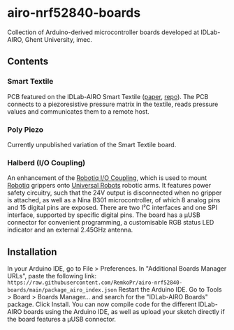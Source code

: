 # airo-nrf52840-boards
Collection of Arduino-derived microcontroller boards developed at IDLab-AIRO, Ghent University, imec.

## Contents
### Smart Textile
PCB featured on the IDLab-AIRO Smart Textile ([paper](https://doi.org/10.3390/s22010222), [repo](https://github.com/RemkoPr/smart_textile_public)). The PCB connects to a piezoresistive pressure matrix in the textile, reads pressure values and communicates them to a remote host.
### Poly Piezo
Currently unpublished variation of the Smart Textile board.
### Halberd (I/O Coupling)
An enhancement of the [Robotiq I/O Coupling](https://blog.robotiq.com/robotiq-i/o-coupling-a-new-cable-management-solution), which is used to mount [Robotiq](https://robotiq.com/) grippers onto [Universal Robots](https://www.universal-robots.com/) robotic arms. It features power safety circuitry, such that the 24V output is disconnected when no gripper is attached, as well as a Nina B301 microcontroller, of which 8 analog pins and 15 digital pins are exposed. There are two I²C interfaces and one SPI interface, supported by specific digital pins. The board has a µUSB connector for convenient programming, a customisable RGB status LED indicator and an external 2.45GHz antenna.

## Installation
In your Arduino IDE, go to File > Preferences. In "Additional Boards Manager URLs", paste the following link:
 `https://raw.githubusercontent.com/RemkoPr/airo-nrf52840-boards/main/package_airo_index.json`
 Restart the Arduino IDE. Go to Tools > Board > Boards Manager... and search for the "IDLab-AIRO Boards" package.
 Click Install. You can now compile code for the different IDLab-AIRO boards using the Arduino IDE, as well as upload your sketch directly if the board features a µUSB connector.
